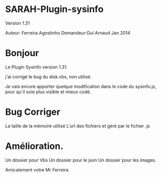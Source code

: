SARAH-Plugin-sysinfo
====================
Version 1.31

Auteur: Ferreira Agostinho
Demandeur:Gui Arnaud
Jan 2014

Bonjour
=====================

Le Plugin Sysinfo version 1.31.

j'ai corrigé le bug du disk.vbs, non utilisé.

Je vais encore apporter quelque modification dans le code du sysinfo.js, pour qu'il soie plus visible et mieux codé.

Bug Corriger
=====================
La taille de la mémoire utilisé
L'url des fichiers et géré par le fichier .js

Amélioration.
=====================
Un dossier pour Vbs
Un dossier pour le json
Un dossier pour les images.

Amicalement votre
Mr Ferreira

